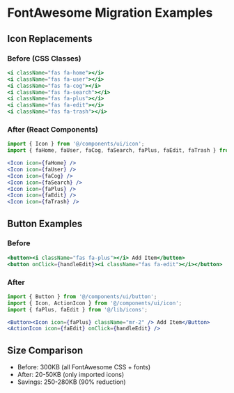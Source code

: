 # FontAwesome Migration Examples

## Icon Replacements

### Before (CSS Classes)
```jsx
<i className="fas fa-home"></i>
<i className="fas fa-user"></i>
<i className="fas fa-cog"></i>
<i className="fas fa-search"></i>
<i className="fas fa-plus"></i>
<i className="fas fa-edit"></i>
<i className="fas fa-trash"></i>
```

### After (React Components)
```jsx
import { Icon } from '@/components/ui/icon';
import { faHome, faUser, faCog, faSearch, faPlus, faEdit, faTrash } from '@/lib/icons';

<Icon icon={faHome} />
<Icon icon={faUser} />
<Icon icon={faCog} />
<Icon icon={faSearch} />
<Icon icon={faPlus} />
<Icon icon={faEdit} />
<Icon icon={faTrash} />
```

## Button Examples

### Before
```jsx
<button><i className="fas fa-plus"></i> Add Item</button>
<button onClick={handleEdit}><i className="fas fa-edit"></i></button>
```

### After
```jsx
import { Button } from '@/components/ui/button';
import { Icon, ActionIcon } from '@/components/ui/icon';
import { faPlus, faEdit } from '@/lib/icons';

<Button><Icon icon={faPlus} className="mr-2" /> Add Item</Button>
<ActionIcon icon={faEdit} onClick={handleEdit} />
```

## Size Comparison
- Before: 300KB (all FontAwesome CSS + fonts)
- After: 20-50KB (only imported icons)
- Savings: 250-280KB (90% reduction)
